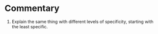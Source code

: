 # Commentary 

1. Explain the same thing with different levels of specificity, starting with the least specific. 
